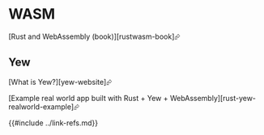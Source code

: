 # WASM

[Rust and WebAssembly (book)][rustwasm-book]⮳

## Yew

[What is Yew?][yew-website]⮳

[Example real world app built with Rust + Yew + WebAssembly][rust-yew-realworld-example]⮳

{{#include ../link-refs.md}}
